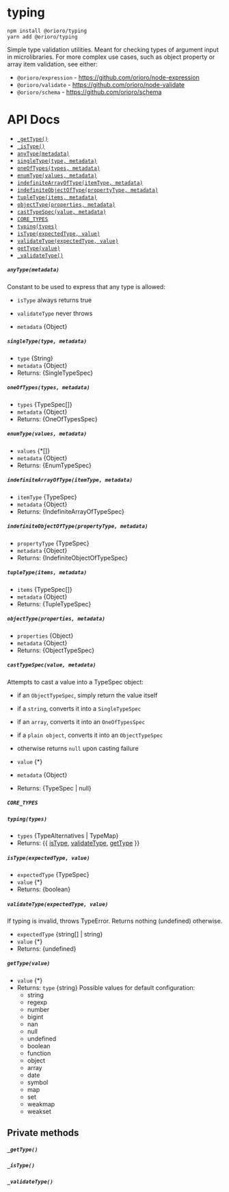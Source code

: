 # typing

```
npm install @orioro/typing
yarn add @orioro/typing
```

Simple type validation utilities. Meant for checking types of argument input
in microlibraries. For more complex use cases, such as object property or array
item validation, see either:
- `@orioro/expression` - https://github.com/orioro/node-expression
- `@orioro/validate` - https://github.com/orioro/node-validate
- `@orioro/schema` - https://github.com/orioro/schema

# API Docs

- [`_getType()`](#_gettype)
- [`_isType()`](#_istype)
- [`anyType(metadata)`](#anytypemetadata)
- [`singleType(type, metadata)`](#singletypetype-metadata)
- [`oneOfTypes(types, metadata)`](#oneoftypestypes-metadata)
- [`enumType(values, metadata)`](#enumtypevalues-metadata)
- [`indefiniteArrayOfType(itemType, metadata)`](#indefinitearrayoftypeitemtype-metadata)
- [`indefiniteObjectOfType(propertyType, metadata)`](#indefiniteobjectoftypepropertytype-metadata)
- [`tupleType(items, metadata)`](#tupletypeitems-metadata)
- [`objectType(properties, metadata)`](#objecttypeproperties-metadata)
- [`castTypeSpec(value, metadata)`](#casttypespecvalue-metadata)
- [`CORE_TYPES`](#core_types)
- [`typing(types)`](#typingtypes)
- [`isType(expectedType, value)`](#istypeexpectedtype-value)
- [`validateType(expectedType, value)`](#validatetypeexpectedtype-value)
- [`getType(value)`](#gettypevalue)
- [`_validateType()`](#_validatetype)

##### `anyType(metadata)`

Constant to be used to express that any type is allowed:
- `isType` always returns true
- `validateType` never throws

- `metadata` {Object}

##### `singleType(type, metadata)`

- `type` {String}
- `metadata` {Object}
- Returns: {SingleTypeSpec} 

##### `oneOfTypes(types, metadata)`

- `types` {TypeSpec[]}
- `metadata` {Object}
- Returns: {OneOfTypesSpec} 

##### `enumType(values, metadata)`

- `values` {*[]}
- `metadata` {Object}
- Returns: {EnumTypeSpec} 

##### `indefiniteArrayOfType(itemType, metadata)`

- `itemType` {TypeSpec}
- `metadata` {Object}
- Returns: {IndefiniteArrayOfTypeSpec} 

##### `indefiniteObjectOfType(propertyType, metadata)`

- `propertyType` {TypeSpec}
- `metadata` {Object}
- Returns: {IndefiniteObjectOfTypeSpec} 

##### `tupleType(items, metadata)`

- `items` {TypeSpec[]}
- `metadata` {Object}
- Returns: {TupleTypeSpec} 

##### `objectType(properties, metadata)`

- `properties` {Object}
- `metadata` {Object}
- Returns: {ObjectTypeSpec} 

##### `castTypeSpec(value, metadata)`

Attempts to cast a value into a TypeSpec object:
- if an `ObjectTypeSpec`, simply return the value itself
- if a `string`, converts it into a `SingleTypeSpec`
- if an `array`, converts it into an `OneOfTypesSpec`
- if a `plain object`, converts it into an `ObjectTypeSpec`
- otherwise returns `null` upon casting failure

- `value` {*}
- `metadata` {Object}
- Returns: {TypeSpec | null} 

##### `CORE_TYPES`



##### `typing(types)`

- `types` {TypeAlternatives | TypeMap}
- Returns: {{ [isType](#istypeexpectedtype-value), [validateType](#validatetypeexpectedtype-value), [getType](#gettypevalue) }} 

##### `isType(expectedType, value)`

- `expectedType` {TypeSpec}
- `value` {*}
- Returns: {boolean} 

##### `validateType(expectedType, value)`

If typing is invalid, throws TypeError.
Returns nothing (undefined) otherwise.

- `expectedType` {string[] | string}
- `value` {*}
- Returns: {undefined} 

##### `getType(value)`

- `value` {*}
- Returns: `type` {string} Possible values for default configuration:
  - string
  - regexp
  - number
  - bigint
  - nan
  - null
  - undefined
  - boolean
  - function
  - object
  - array
  - date
  - symbol
  - map
  - set
  - weakmap
  - weakset



## Private methods

##### `_getType()`



##### `_isType()`



##### `_validateType()`

